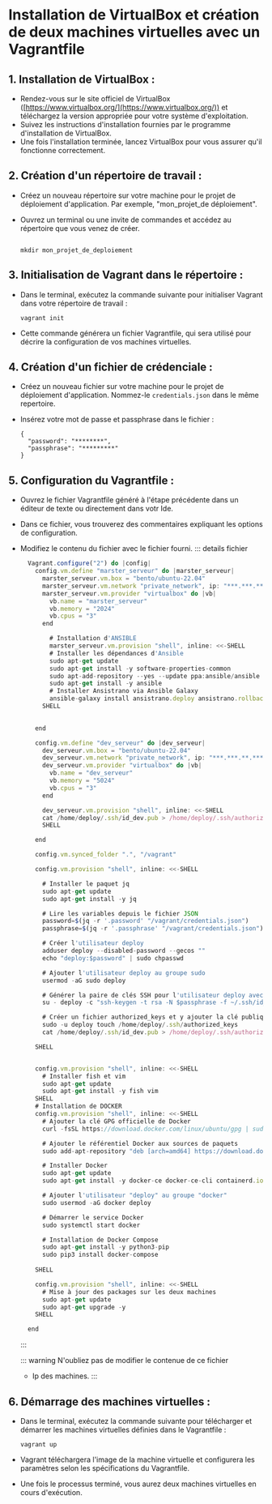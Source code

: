 
# Installation de VirtualBox et création de deux machines virtuelles avec un Vagrantfile

## 1. **Installation de VirtualBox :**
   - Rendez-vous sur le site officiel de VirtualBox ([https://www.virtualbox.org/](https://www.virtualbox.org/)) et téléchargez la version appropriée pour votre système d'exploitation.
   - Suivez les instructions d'installation fournies par le programme d'installation de VirtualBox.
   - Une fois l'installation terminée, lancez VirtualBox pour vous assurer qu'il fonctionne correctement.

## 2. **Création d'un répertoire de travail :**
   - Créez un nouveau répertoire sur votre machine pour le projet de déploiement d'application. Par exemple, "mon_projet_de déploiement".
   - Ouvrez un terminal ou une invite de commandes et accédez au répertoire que vous venez de créer.

     ```

     mkdir mon_projet_de_deploiement

     ```

## 3. **Initialisation de Vagrant dans le répertoire :**
   - Dans le terminal, exécutez la commande suivante pour initialiser Vagrant dans votre répertoire de travail :

     ```
     vagrant init
     ```

   - Cette commande générera un fichier Vagrantfile, qui sera utilisé pour décrire la configuration de vos machines virtuelles.

## 4. **Création d'un fichier de crédenciale :**
   - Créez un nouveau fichier sur votre machine pour le projet de déploiement d'application. Nommez-le `credentials.json` dans le même repertoire.
   - Insérez votre mot de passe et passphrase dans le fichier :

     ```
     {
       "password": "********",
       "passphrase": "*********"
     }
     ```

## 5. **Configuration du Vagrantfile :**
   - Ouvrez le fichier Vagrantfile généré à l'étape précédente dans un éditeur de texte ou directement dans votr Ide.
   - Dans ce fichier, vous trouverez des commentaires expliquant les options de configuration.
   - Modifiez le contenu du fichier avec le fichier fourni.
      ::: details fichier

      ```js
        Vagrant.configure("2") do |config|
          config.vm.define "marster_serveur" do |marster_serveur|
            marster_serveur.vm.box = "bento/ubuntu-22.04"
            marster_serveur.vm.network "private_network", ip: "***.***.**.****"
            marster_serveur.vm.provider "virtualbox" do |vb|
              vb.name = "marster_serveur"
              vb.memory = "2024"
              vb.cpus = "3"
            end

              # Installation d'ANSIBLE
              marster_serveur.vm.provision "shell", inline: <<-SHELL
              # Installer les dépendances d'Ansible
              sudo apt-get update
              sudo apt-get install -y software-properties-common
              sudo apt-add-repository --yes --update ppa:ansible/ansible
              sudo apt-get install -y ansible
              # Installer Ansistrano via Ansible Galaxy
              ansible-galaxy install ansistrano.deploy ansistrano.rollback
            SHELL
            

          end

          config.vm.define "dev_serveur" do |dev_serveur|
            dev_serveur.vm.box = "bento/ubuntu-22.04"
            dev_serveur.vm.network "private_network", ip: "***.***.**.****"
            dev_serveur.vm.provider "virtualbox" do |vb|
              vb.name = "dev_serveur"
              vb.memory = "5024"
              vb.cpus = "3"
            end

            dev_serveur.vm.provision "shell", inline: <<-SHELL
            cat /home/deploy/.ssh/id_dev.pub > /home/deploy/.ssh/authorized_keys
            SHELL

          end

          config.vm.synced_folder ".", "/vagrant"

          config.vm.provision "shell", inline: <<-SHELL

            # Installer le paquet jq
            sudo apt-get update
            sudo apt-get install -y jq

            # Lire les variables depuis le fichier JSON
            password=$(jq -r '.password' "/vagrant/credentials.json")
            passphrase=$(jq -r '.passphrase' "/vagrant/credentials.json")

            # Créer l'utilisateur deploy
            adduser deploy --disabled-password --gecos ""
            echo "deploy:$password" | sudo chpasswd

            # Ajouter l'utilisateur deploy au groupe sudo
            usermod -aG sudo deploy

            # Générer la paire de clés SSH pour l'utilisateur deploy avec passphrase
            su - deploy -c "ssh-keygen -t rsa -N $passphrase -f ~/.ssh/id_dev"

            # Créer un fichier authorized_keys et y ajouter la clé publique
            sudo -u deploy touch /home/deploy/.ssh/authorized_keys
            cat /home/deploy/.ssh/id_dev.pub > /home/deploy/.ssh/authorized_keys

          SHELL


          config.vm.provision "shell", inline: <<-SHELL
            # Installer fish et vim
            sudo apt-get update
            sudo apt-get install -y fish vim
          SHELL
          # Installation de DOCKER
          config.vm.provision "shell", inline: <<-SHELL
            # Ajouter la clé GPG officielle de Docker
            curl -fsSL https://download.docker.com/linux/ubuntu/gpg | sudo apt-key add -

            # Ajouter le référentiel Docker aux sources de paquets
            sudo add-apt-repository "deb [arch=amd64] https://download.docker.com/linux/ubuntu $(lsb_release -cs) stable"

            # Installer Docker
            sudo apt-get update
            sudo apt-get install -y docker-ce docker-ce-cli containerd.io

            # Ajouter l'utilisateur "deploy" au groupe "docker"
            sudo usermod -aG docker deploy

            # Démarrer le service Docker
            sudo systemctl start docker

            # Installation de Docker Compose
            sudo apt-get install -y python3-pip
            sudo pip3 install docker-compose
            
          SHELL

          config.vm.provision "shell", inline: <<-SHELL
            # Mise à jour des packages sur les deux machines
            sudo apt-get update
            sudo apt-get upgrade -y
          SHELL

        end
      ```

      :::

      ::: warning N'oubliez pas de modifier le contenue de ce fichier
        - Ip des machines.
      :::

## 6. **Démarrage des machines virtuelles :**
   - Dans le terminal, exécutez la commande suivante pour télécharger et démarrer les machines virtuelles définies dans le Vagrantfile :

     ```
     vagrant up
     ```

   - Vagrant téléchargera l'image de la machine virtuelle et configurera les paramètres selon les spécifications du Vagrantfile.
   - Une fois le processus terminé, vous aurez deux machines virtuelles en cours d'exécution.

